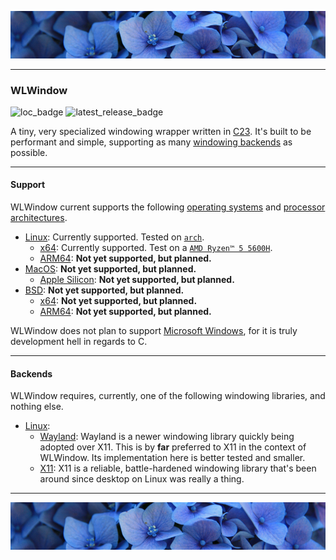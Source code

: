 ![top_banner](./.github/banner.jpg)

---

### WLWindow
![loc_badge](https://github.com/waterlily-team/window/blob/badges/loc.svg)
![latest_release_badge](https://img.shields.io/github/v/release/waterlily-team/window?label=Latest&include_preleases=true)

A tiny, very specialized windowing wrapper written in [C23](https://en.wikipedia.org/wiki/C23_(C_standard_revision)). It's built to be performant and simple, supporting as many [windowing backends](https://en.wikipedia.org/wiki/Windowing_system) as possible. 

---

#### Support
WLWindow current supports the following [operating systems](https://en.wikipedia.org/wiki/Operating_system) and [processor architectures](https://en.wikipedia.org/wiki/Instruction_set_architecture).

- [Linux](https://en.wikipedia.org/wiki/Linux): Currently supported. Tested on [`arch`](https://en.wikipedia.org/wiki/Arch_Linux).
    - [x64](https://en.wikipedia.org/wiki/X86-64): Currently supported. Test on a [`AMD Ryzen™ 5 5600H`](https://en.wikipedia.org/wiki/List_of_AMD_Ryzen_processors#Desktop_processors).
    - [ARM64](https://en.wikipedia.org/wiki/AArch64): **Not yet supported, but planned.**
- [MacOS](https://en.wikipedia.org/wiki/MacOS): **Not yet supported, but planned.**
    - [Apple Silicon](https://en.wikipedia.org/wiki/Apple_silicon): **Not yet supported, but planned.**
- [BSD](https://en.wikipedia.org/wiki/Berkeley_Software_Distribution): **Not yet supported, but planned.**
    - [x64](https://en.wikipedia.org/wiki/X86-64): **Not yet supported, but planned.**
    - [ARM64](https://en.wikipedia.org/wiki/AArch64): **Not yet supported, but planned.**

WLWindow does not plan to support [Microsoft Windows](https://en.wikipedia.org/wiki/Microsoft_Windows), for it is truly development hell in regards to C.

---

#### Backends
WLWindow requires, currently, one of the following windowing libraries, and nothing else.

- [Linux](https://kernel.org/):
    - [Wayland](https://wayland.freedesktop.org/): Wayland is a newer windowing library quickly being adopted over X11. This is by **far** preferred to X11 in the context of WLWindow. Its implementation here is better tested and smaller.
    - [X11](https://www.x.org/wiki/): X11 is a reliable, battle-hardened windowing library that's been around since desktop on Linux was really a thing.

---

![bottom_banner](./.github/banner.jpg)
